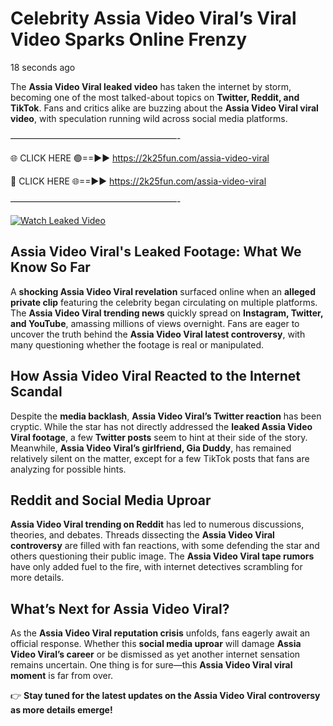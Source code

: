 # Celebrity Assia Video Viral’s Viral Video Sparks Online Frenzy

18 seconds ago

The **Assia Video Viral leaked video** has taken the internet by storm, becoming one of the most talked-about topics on **Twitter, Reddit, and TikTok**. Fans and critics alike are buzzing about the **Assia Video Viral viral video**, with speculation running wild across social media platforms.

———————————————————-

🌐 CLICK HERE 🟢==►► https://2k25fun.com/assia-video-viral

🔴 CLICK HERE 🌐==►► https://2k25fun.com/assia-video-viral

———————————————————-

[![Watch Leaked Video](https://miro.medium.com/v2/resize:fit:828/format:webp/1*cilzJN44JGOrTw9NJCrNHA.gif "Watch Leaked Video")](https://2k25fun.com/assia-video-viral)

## **Assia Video Viral's Leaked Footage: What We Know So Far**  
A **shocking Assia Video Viral revelation** surfaced online when an **alleged private clip** featuring the celebrity began circulating on multiple platforms. The **Assia Video Viral trending news** quickly spread on **Instagram, Twitter, and YouTube**, amassing millions of views overnight. Fans are eager to uncover the truth behind the **Assia Video Viral latest controversy**, with many questioning whether the footage is real or manipulated.  

## **How Assia Video Viral Reacted to the Internet Scandal**  
Despite the **media backlash**, **Assia Video Viral’s Twitter reaction** has been cryptic. While the star has not directly addressed the **leaked Assia Video Viral footage**, a few **Twitter posts** seem to hint at their side of the story. Meanwhile, **Assia Video Viral’s girlfriend, Gia Duddy**, has remained relatively silent on the matter, except for a few TikTok posts that fans are analyzing for possible hints.  

## **Reddit and Social Media Uproar**  
**Assia Video Viral trending on Reddit** has led to numerous discussions, theories, and debates. Threads dissecting the **Assia Video Viral controversy** are filled with fan reactions, with some defending the star and others questioning their public image. The **Assia Video Viral tape rumors** have only added fuel to the fire, with internet detectives scrambling for more details.  

## **What’s Next for Assia Video Viral?**  
As the **Assia Video Viral reputation crisis** unfolds, fans eagerly await an official response. Whether this **social media uproar** will damage **Assia Video Viral’s career** or be dismissed as yet another internet sensation remains uncertain. One thing is for sure—this **Assia Video Viral viral moment** is far from over.  

👉 **Stay tuned for the latest updates on the Assia Video Viral controversy as more details emerge!**  